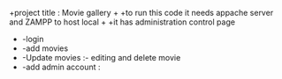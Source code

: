 +project title : Movie gallery
+
+to run this code it needs appache server and ZAMPP to host local
+
+it has administration control page 
+  -login
+  -add movies
+  -Update movies :- editing and delete movie
+  -add admin account
:
